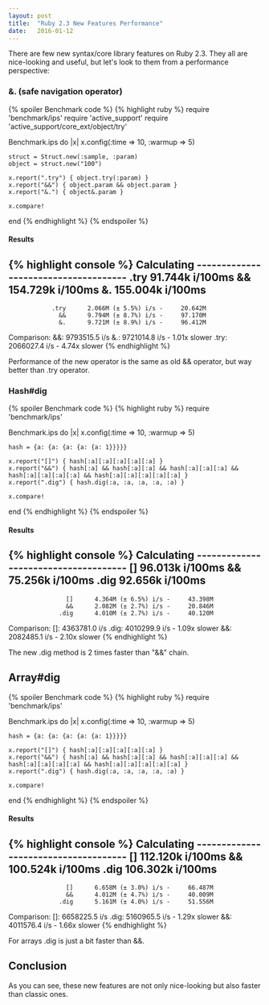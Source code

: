 ```yaml
---
layout: post
title:  "Ruby 2.3 New Features Performance"
date:   2016-01-12
---
```


There are few new syntax/core library features on Ruby 2.3.
They all are nice-looking and useful, but let's look to them from a performance perspective:

### &. (safe navigation operator)

{% spoiler Benchmark code %}
{% highlight ruby %}
  require 'benchmark/ips'
  require 'active_support'
  require 'active_support/core_ext/object/try'

  Benchmark.ips do |x|
    x.config(:time => 10, :warmup => 5)

    struct = Struct.new(:sample, :param)
    object = struct.new("100")

    x.report(".try") { object.try(:param) }
    x.report("&&") { object.param && object.param }
    x.report("&.") { object&.param }

    x.compare!
  end
{% endhighlight %}
{% endspoiler %}

#### Results
{% highlight console %}
  Calculating -------------------------------------
                .try    91.744k i/100ms
                  &&   154.729k i/100ms
                  &.   155.004k i/100ms
  -------------------------------------------------
                .try      2.066M (± 5.5%) i/s -     20.642M
                  &&      9.794M (± 8.7%) i/s -     97.170M
                  &.      9.721M (± 8.9%) i/s -     96.412M

  Comparison:
                  &&:  9793515.5 i/s
                  &.:  9721014.8 i/s - 1.01x slower
                .try:  2066027.4 i/s - 4.74x slower
{% endhighlight %}

Performance of the new operator is the same as old && operator, but way better than .try operator.

### Hash#dig

{% spoiler Benchmark code %}
{% highlight ruby %}
  require 'benchmark/ips'

  Benchmark.ips do |x|
    x.config(:time => 10, :warmup => 5)

    hash = {a: {a: {a: {a: {a: 1}}}}}

    x.report("[]") { hash[:a][:a][:a][:a][:a] }
    x.report("&&") { hash[:a] && hash[:a][:a] && hash[:a][:a][:a] && hash[:a][:a][:a][:a] && hash[:a][:a][:a][:a][:a] }
    x.report(".dig") { hash.dig(:a, :a, :a, :a, :a) }

    x.compare!
  end
{% endhighlight %}
{% endspoiler %}

#### Results
{% highlight console %}
  Calculating -------------------------------------
                    []    96.013k i/100ms
                    &&    75.256k i/100ms
                  .dig    92.656k i/100ms
  -------------------------------------------------
                    []      4.364M (± 6.5%) i/s -     43.398M
                    &&      2.082M (± 2.7%) i/s -     20.846M
                  .dig      4.010M (± 2.7%) i/s -     40.120M

  Comparison:
                    []:  4363781.0 i/s
                  .dig:  4010299.9 i/s - 1.09x slower
                    &&:  2082485.1 i/s - 2.10x slower
{% endhighlight %}

The new .dig method is 2 times faster than "&&" chain.

## Array#dig

{% spoiler Benchmark code %}
{% highlight ruby %}
  require 'benchmark/ips'

  Benchmark.ips do |x|
    x.config(:time => 10, :warmup => 5)

    hash = {a: {a: {a: {a: {a: 1}}}}}

    x.report("[]") { hash[:a][:a][:a][:a][:a] }
    x.report("&&") { hash[:a] && hash[:a][:a] && hash[:a][:a][:a] && hash[:a][:a][:a][:a] && hash[:a][:a][:a][:a][:a] }
    x.report(".dig") { hash.dig(:a, :a, :a, :a, :a) }

    x.compare!
  end
{% endhighlight %}
{% endspoiler %}

#### Results
{% highlight console %}
  Calculating -------------------------------------
                    []   112.120k i/100ms
                    &&   100.524k i/100ms
                  .dig   106.302k i/100ms
  -------------------------------------------------
                    []      6.658M (± 3.0%) i/s -     66.487M
                    &&      4.012M (± 4.7%) i/s -     40.009M
                  .dig      5.161M (± 4.0%) i/s -     51.556M

  Comparison:
                    []:  6658225.5 i/s
                  .dig:  5160965.5 i/s - 1.29x slower
                    &&:  4011576.4 i/s - 1.66x slower
{% endhighlight %}

For arrays .dig is just a bit faster than &&.

## Conclusion
As you can see, these new features are not only nice-looking but also faster than classic ones.
